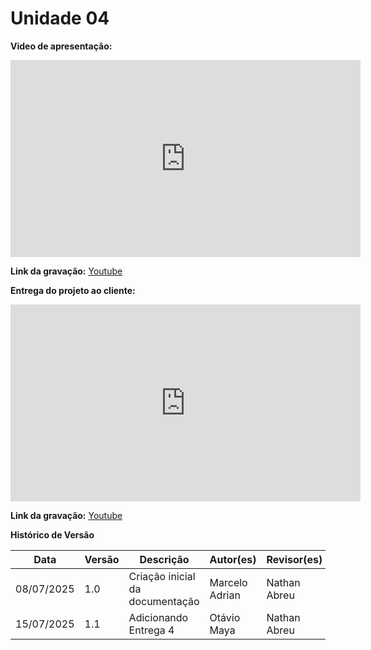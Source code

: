 # Unidade 04

**Video de apresentação:**

<iframe width="560" height="315" src="https://www.youtube.com/embed/RISCvjOrK1Q?si=sPCiyVsMofVWRUO_" title="YouTube video player" frameborder="0" allow="accelerometer; autoplay; clipboard-write; encrypted-media; gyroscope; picture-in-picture; web-share" referrerpolicy="strict-origin-when-cross-origin" allowfullscreen></iframe>

**Link da gravação:** [Youtube](https://youtu.be/RISCvjOrK1Q?si=3Y3N5fFDdDaSN7g6)


**Entrega do projeto ao cliente:**

<iframe width="560" height="315" src="https://www.youtube.com/embed/uwSG9le4OC0?si=JT3tinHjjQOzHEsg" title="YouTube video player" frameborder="0" allow="accelerometer; autoplay; clipboard-write; encrypted-media; gyroscope; picture-in-picture; web-share" referrerpolicy="strict-origin-when-cross-origin" allowfullscreen></iframe>

**Link da gravação:** [Youtube](https://youtu.be/uwSG9le4OC0?si=gbgsIfQTTkWVqPA7)

**Histórico de Versão**

| Data       | Versão | Descrição                       | Autor(es)      | Revisor(es)  |
| ---------- | ------ | ------------------------------- | -------------- | ------------ |
| 08/07/2025 | 1.0    | Criação inicial da documentação | Marcelo Adrian | Nathan Abreu |
| 15/07/2025 | 1.1    | Adicionando Entrega 4           | Otávio Maya    | Nathan Abreu |
